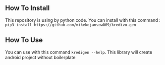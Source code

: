 ## How To Install

This repository is using by python code.
You can install with this command : `pip3 install https://github.com/mikekojansow009/kredivo-gen`


## How To Use
You can use with this command `kredigen --help`. This library will create android project without boilerplate